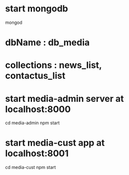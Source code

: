 # start mongodb

mongod

# dbName : db_media
# collections : news_list, contactus_list

# start media-admin server at localhost:8000

cd media-admin
npm start

# start media-cust app at localhost:8001

cd media-cust
npm start

